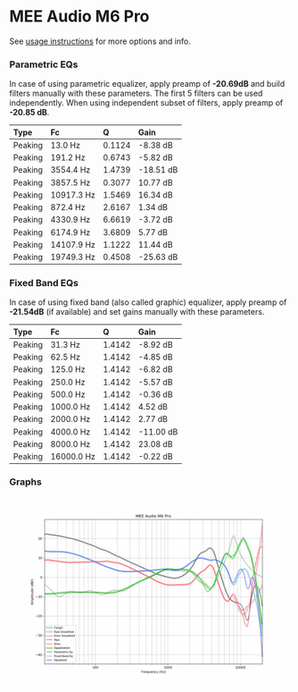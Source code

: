 # MEE Audio M6 Pro
See [usage instructions](https://github.com/jaakkopasanen/AutoEq#usage) for more options and info.

### Parametric EQs
In case of using parametric equalizer, apply preamp of **-20.69dB** and build filters manually
with these parameters. The first 5 filters can be used independently.
When using independent subset of filters, apply preamp of **-20.85 dB**.

| Type    | Fc         |      Q | Gain      |
|:--------|:-----------|:-------|:----------|
| Peaking | 13.0 Hz    | 0.1124 | -8.38 dB  |
| Peaking | 191.2 Hz   | 0.6743 | -5.82 dB  |
| Peaking | 3554.4 Hz  | 1.4739 | -18.51 dB |
| Peaking | 3857.5 Hz  | 0.3077 | 10.77 dB  |
| Peaking | 10917.3 Hz | 1.5469 | 16.34 dB  |
| Peaking | 872.4 Hz   | 2.6167 | 1.34 dB   |
| Peaking | 4330.9 Hz  | 6.6619 | -3.72 dB  |
| Peaking | 6174.9 Hz  | 3.6809 | 5.77 dB   |
| Peaking | 14107.9 Hz | 1.1222 | 11.44 dB  |
| Peaking | 19749.3 Hz | 0.4508 | -25.63 dB |

### Fixed Band EQs
In case of using fixed band (also called graphic) equalizer, apply preamp of **-21.54dB**
(if available) and set gains manually with these parameters.

| Type    | Fc         |      Q | Gain      |
|:--------|:-----------|:-------|:----------|
| Peaking | 31.3 Hz    | 1.4142 | -8.92 dB  |
| Peaking | 62.5 Hz    | 1.4142 | -4.85 dB  |
| Peaking | 125.0 Hz   | 1.4142 | -6.82 dB  |
| Peaking | 250.0 Hz   | 1.4142 | -5.57 dB  |
| Peaking | 500.0 Hz   | 1.4142 | -0.36 dB  |
| Peaking | 1000.0 Hz  | 1.4142 | 4.52 dB   |
| Peaking | 2000.0 Hz  | 1.4142 | 2.77 dB   |
| Peaking | 4000.0 Hz  | 1.4142 | -11.00 dB |
| Peaking | 8000.0 Hz  | 1.4142 | 23.08 dB  |
| Peaking | 16000.0 Hz | 1.4142 | -0.22 dB  |

### Graphs
![](./MEE%20Audio%20M6%20Pro.png)